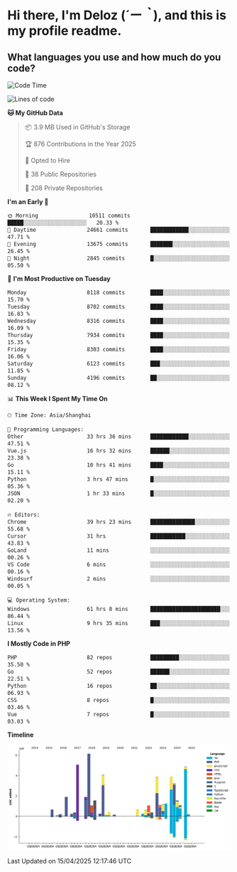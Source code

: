 # **Hi there, I'm Deloz (*´ー｀*), and this is my profile readme.**

## **What languages you use and how much do you code?**

<!--START_SECTION:waka-->
![Code Time](http://img.shields.io/badge/Code%20Time-6%2C151%20hrs%202%20mins-blue)

![Lines of code](https://img.shields.io/badge/From%20Hello%20World%20I%27ve%20Written-49.7%20million%20lines%20of%20code-blue)

**🐱 My GitHub Data** 

> 📦 3.9 MB Used in GitHub's Storage 
 > 
> 🏆 876 Contributions in the Year 2025
 > 
> 💼 Opted to Hire
 > 
> 📜 38 Public Repositories 
 > 
> 🔑 208 Private Repositories 
 > 
**I'm an Early 🐤** 

```text
🌞 Morning                10511 commits       █████░░░░░░░░░░░░░░░░░░░░   20.33 % 
🌆 Daytime                24661 commits       ████████████░░░░░░░░░░░░░   47.71 % 
🌃 Evening                13675 commits       ███████░░░░░░░░░░░░░░░░░░   26.45 % 
🌙 Night                  2845 commits        █░░░░░░░░░░░░░░░░░░░░░░░░   05.50 % 
```
📅 **I'm Most Productive on Tuesday** 

```text
Monday                   8118 commits        ████░░░░░░░░░░░░░░░░░░░░░   15.70 % 
Tuesday                  8702 commits        ████░░░░░░░░░░░░░░░░░░░░░   16.83 % 
Wednesday                8316 commits        ████░░░░░░░░░░░░░░░░░░░░░   16.09 % 
Thursday                 7934 commits        ████░░░░░░░░░░░░░░░░░░░░░   15.35 % 
Friday                   8303 commits        ████░░░░░░░░░░░░░░░░░░░░░   16.06 % 
Saturday                 6123 commits        ███░░░░░░░░░░░░░░░░░░░░░░   11.85 % 
Sunday                   4196 commits        ██░░░░░░░░░░░░░░░░░░░░░░░   08.12 % 
```


📊 **This Week I Spent My Time On** 

```text
🕑︎ Time Zone: Asia/Shanghai

💬 Programming Languages: 
Other                    33 hrs 36 mins      ████████████░░░░░░░░░░░░░   47.51 % 
Vue.js                   16 hrs 32 mins      ██████░░░░░░░░░░░░░░░░░░░   23.38 % 
Go                       10 hrs 41 mins      ████░░░░░░░░░░░░░░░░░░░░░   15.11 % 
Python                   3 hrs 47 mins       █░░░░░░░░░░░░░░░░░░░░░░░░   05.36 % 
JSON                     1 hr 33 mins        █░░░░░░░░░░░░░░░░░░░░░░░░   02.20 % 

🔥 Editors: 
Chrome                   39 hrs 23 mins      ██████████████░░░░░░░░░░░   55.68 % 
Cursor                   31 hrs              ███████████░░░░░░░░░░░░░░   43.83 % 
GoLand                   11 mins             ░░░░░░░░░░░░░░░░░░░░░░░░░   00.26 % 
VS Code                  6 mins              ░░░░░░░░░░░░░░░░░░░░░░░░░   00.16 % 
Windsurf                 2 mins              ░░░░░░░░░░░░░░░░░░░░░░░░░   00.05 % 

💻 Operating System: 
Windows                  61 hrs 8 mins       ██████████████████████░░░   86.44 % 
Linux                    9 hrs 35 mins       ███░░░░░░░░░░░░░░░░░░░░░░   13.56 % 
```

**I Mostly Code in PHP** 

```text
PHP                      82 repos            █████████░░░░░░░░░░░░░░░░   35.50 % 
Go                       52 repos            ██████░░░░░░░░░░░░░░░░░░░   22.51 % 
Python                   16 repos            ██░░░░░░░░░░░░░░░░░░░░░░░   06.93 % 
CSS                      8 repos             █░░░░░░░░░░░░░░░░░░░░░░░░   03.46 % 
Vue                      7 repos             █░░░░░░░░░░░░░░░░░░░░░░░░   03.03 % 
```



**Timeline**

![Lines of Code chart](https://raw.githubusercontent.com/deloz/deloz/main/assets/bar_graph.png)


 Last Updated on 15/04/2025 12:17:46 UTC
<!--END_SECTION:waka-->
